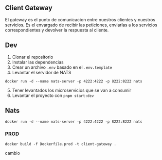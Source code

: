 ## Client Gateway
El gateway es el punto de comunicacion entre nuestros clientes y nuestros servicios.
Es el envargado de recibir las peticiones, enviarlas a los servicios correspondientes y devolver la respuesta al cliente.

## Dev
1. Clonar el repositorio
2. Instalar las dependencias
3. Crear un archivo `.env` basado en el `.env.template`
4. Levantar el servidor de NATS
```
docker run -d --name nats-server -p 4222:4222 -p 8222:8222 nats
```
5. Tener levantados los microservicios que se van a consumir
6. Levantar el proyecto con `pnpm start:dev`

## Nats
```
docker run -d --name nats-server -p 4222:4222 -p 8222:8222 nats
```

### PROD
```
docker build -f Dockerfile.prod -t client-gateway .
```
cambio